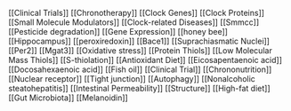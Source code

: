 [[Clinical Trials]]
[[Chronotherapy]]
[[Clock Genes]]
[[Clock Proteins]]
[[Small Molecule Modulators]]
[[Clock-related Diseases]]
[[Smmcc]]
[[Pesticide degradation]]
[[Gene Expression]]
[[honey bee]]
[[Hippocampus]]
[[peroxiredoxin]]
[[Bace1]]
[[Suprachiasmatic Nuclei]]
[[Per2]]
[[Mgat3]]
[[Oxidative stress]]
[[Protein Thiols]]
[[Low Molecular Mass Thiols]]
[[S-thiolation]]
[[Antioxidant Diet]]
[[Eicosapentaenoic acid]]
[[Docosahexaenoic acid]]
[[Fish oil]]
[[Clinical Trial]]
[[Chrononutrition]]
[[Nuclear receptor]]
[[Tight junction]]
[[Autophagy]]
[[Nonalcoholic steatohepatitis]]
[[Intestinal Permeability]]
[[Structure]]
[[High-fat diet]]
[[Gut Microbiota]]
[[Melanoidin]]
